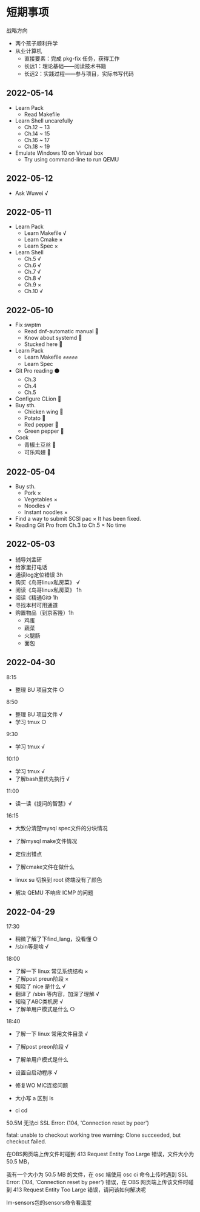 
# 短期事项

战略方向

- 两个孩子顺利升学
- 从业计算机
  - 直接要素：完成 pkg-fix 任务，获得工作
  - 长远1：理论基础——阅读技术书籍
  - 长远2：实践过程——参与项目，实际书写代码

## 2022-05-14

- Learn Pack
  - Read Makefile
- Learn Shell uncarefully
  - Ch.12 ~ 13
  - Ch.14 ~ 15
  - Ch.16 ~ 17
  - Ch.18 ~ 19
- Emulate Windows 10 on Virtual box
  - Try using command-line to run QEMU

## 2022-05-12

- Ask Wuwei √

## 2022-05-11

- Learn Pack
  - Learn Makefile √
  - Learn Cmake ×
  - Learn Spec ×
- Learn Shell
  - Ch.5 √
  - Ch.6 √
  - Ch.7 √
  - Ch.8 √
  - Ch.9 ×
  - Ch.10 √

## 2022-05-10

- Fix swptm
  - Read dnf-automatic manual 🔵
  - Know about systemd 🔵
  - Stucked here 🔴
- Learn Pack
  - Learn Makefile ✊✊✊✊✊
  - Learn Spec
- Git Pro reading ⚫
  - Ch.3
  - Ch.4
  - Ch.5
- Configure CLion 🔵
- Buy sth.
  - Chicken wing 🔵
  - Potato 🔵
  - Red pepper 🔵
  - Green pepper 🔵
- Cook
  - 青椒土豆丝 🔵
  - 可乐鸡翅 🔵

## 2022-05-04

- Buy sth.
  - Pork ×
  - Vegetables ×
  - Noodles √
  - Instant noodles ×
- Find a way to submit SCSI pac × It has been fixed.
- Reading Git Pro from Ch.3 to Ch.5 × No time

## 2022-05-03

- 辅导刘孟研
- 给家里打电话
- 通读log定位错误 3h
- 购买《鸟哥linux私房菜》 √
- 阅读《鸟哥linux私房菜》 1h
- 阅读《精通Git》 1h
- 寻找本村可用通道
- 购置物品（到京客隆）1h
  - 鸡蛋
  - 蔬菜
  - 火腿肠
  - 面包

## 2022-04-30

8:15

- 整理 BU 项目文件 ○

8:50

- 整理 BU 项目文件 √
- 学习 tmux ○

9:30

- 学习 tmux √

10:10

- 学习 tmux √
- 了解bash里优先执行 √

11:00

- 读一读《提问的智慧》√

16:15

- 大致分清楚mysql spec文件的分块情况

- 了解mysql make文件情况
- 定位出错点

- 了解cmake文件在做什么

- linux su 切换到 root 终端没有了颜色
- 解决 QEMU 不响应 ICMP 的问题

## 2022-04-29

17:30

- 稍微了解了下find_lang，没看懂 ○
- /sbin等是啥 √

18:00

- 了解一下 linux 常见系统结构 ×
- 了解post preun阶段 ×
- 知晓了 nice 是什么 √
- 翻译了 /sbin 等内容，加深了理解 √
- 知晓了ABC类机房 √
- 了解单用户模式是什么 ○

18:40

- 了解一下 linux 常用文件目录 √
- 了解post preon阶段 √
- 了解单用户模式是什么
- 设置自启动程序 √

- 修复WO MIC连接问题
- 大小写 a 区别 ls
- ci cd

50.5M 无法ci
SSL Error: (104, 'Connection reset by peer')

fatal: unable to checkout working tree
warning: Clone succeeded, but checkout failed.

在OBS网页端上传文件时碰到 413 Request Entity Too Large 错误，文件大小为 50.5 MB，

我有一个大小为 50.5 MB 的文件，在 osc 端使用 osc ci 命令上传时遇到 SSL Error: (104, 'Connection reset by peer') 错误，在 OBS 网页端上传该文件时碰到 413 Request Entity Too Large 错误，请问该如何解决呢

lm-sensors包的sensors命令看温度
